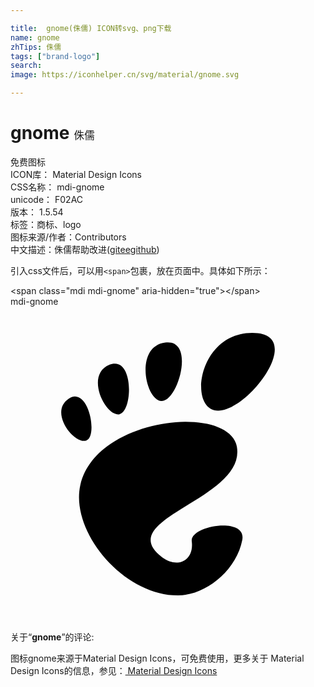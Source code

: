```yaml
---

title:  gnome(侏儒) ICON转svg、png下载
name: gnome
zhTips: 侏儒
tags: ["brand-logo"]
search: 
image: https://iconhelper.cn/svg/material/gnome.svg

---
```


# gnome  <small style="font-size: 60%;font-weight: 100">侏儒</small>


<div class="detail-page">
<p>
<span><span class="badge-success badge">免费图标</span> </span>
<br/>
<span>
ICON库：
<span class="badge-secondary badge">Material Design Icons</span> 
</span>
<br/>
<span>
CSS名称：
<span class="badge-secondary badge">mdi-gnome</span> 
</span>
<br/>
<span>
unicode：
<span class="badge-secondary badge">F02AC</span> 
<copy-btn content='F02AC' btn-title=""></copy-btn>
<copy-btn :content='String.fromCodePoint(parseInt("F02AC", 16))' btn-title="复制U"></copy-btn>
</span>
<br/>
<span>
版本：
<span class="badge-secondary badge">1.5.54</span> 
</span><br/><span>标签：<span class="badge-light badge"><router-link to="/tags/brand-logo.html">商标、logo</router-link></span></span>
<br/>
<span>图标来源/作者：<span class="badge-light badge">Contributors</span></span> 
<br/>
<span class="zh-detail">中文描述：<span class="badge-primary badge">侏儒</span><span class="help-link"><span>帮助改进</span>(<a href="https://gitee.com/liuwave/icon-helper/edit/master/json/material/gnome.json" target="_blank" rel="noopener noreferrer">gitee</a><a href="https://github.com/liuwave/icon-helper/edit/master/json/material/gnome.json" target="_blank" rel="noopener noreferrer">github</a></span>)</span><br/>
</p>
</div>
<div class="alert alert-dark">
  <i class="mdi mdi-gnome mdi-48px"></i>
  <i class="mdi mdi-gnome mdi-36px"></i>
  <i class="mdi mdi-gnome mdi-24px"></i>
  <i class="mdi mdi-gnome mdi-18px"></i>
</div>
<div>
  <p>引入css文件后，可以用<code>&lt;span&gt;</code>包裹，放在页面中。具体如下所示：    
  </p>
  <div class="alert alert-primary" style="font-size: 14px">
    &lt;span class="mdi mdi-gnome" aria-hidden="true"&gt;&lt;/span&gt;
    <copy-btn content='<span class="mdi mdi-gnome" aria-hidden="true"></span>'></copy-btn>
  </div>
  <div class="alert alert-secondary">
    <i class="mdi mdi-gnome"
    style="font-size: 24px"
    aria-hidden="true"></i> mdi-gnome
    <copy-btn content="mdi-gnome" btn-title="复制图标名称"></copy-btn>
  </div>
</div>
<div id="svg" class="svg-wrap">
<svg xmlns="http://www.w3.org/2000/svg" viewBox="0 0 24 24"><path d="M18.42,2C14.26,2 13.5,7.93 15.82,7.93C18.16,7.93 22.58,2 18.42,2M12,2.73C11.92,2.73 11.85,2.73 11.78,2.74C9.44,3.04 10.26,7.12 11.5,7.19C12.72,7.27 14.04,2.73 12,2.73M7.93,4.34C7.81,4.34 7.67,4.37 7.53,4.43C5.65,5.21 7.24,8.41 8.3,8.2C9.27,8 9.39,4.3 7.93,4.34M4.93,6.85C4.77,6.84 4.59,6.9 4.41,7.03C2.9,8.07 4.91,10.58 5.8,10.19C6.57,9.85 6.08,6.89 4.93,6.85M13.29,8.77C10.1,8.8 6.03,10.42 5.32,13.59C4.53,17.11 8.56,22 12.76,22C14.83,22 17.21,20.13 17.66,17.77C18,15.97 13.65,16.69 13.81,17.88C14,19.31 12.76,20 11.55,19.1C7.69,16.16 17.93,14.7 17.25,10.69C17.03,9.39 15.34,8.76 13.29,8.77Z" /></svg>
</div>
<detail full-name='mdi-gnome'></detail>
<div class="icon-detail__container">
<p>关于“<b>gnome</b>”的评论:</p>
</div>
<Vssue title="关于“gnome”的评论" />    
<div><p>图标gnome来源于Material Design Icons，可免费使用，更多关于 Material Design Icons的信息，参见：<a target="_blank" href="https://iconhelper.cn/material.html"> Material Design Icons</a>
</p></div>
